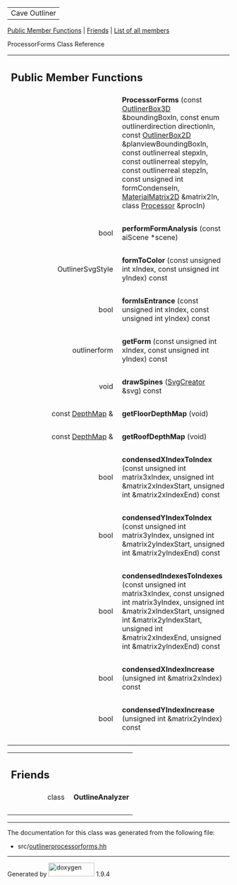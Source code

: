 <table data-cellspacing="0" data-cellpadding="0">
<colgroup>
<col style="width: 100%" />
</colgroup>
<tbody>
<tr id="projectrow" class="odd">
<td id="projectalign"><div id="projectname">
Cave Outliner
</div></td>
</tr>
</tbody>
</table>

[Public Member Functions](#pub-methods) | [Friends](#friends) | [List of
all members](class_processor_forms-members.md)

ProcessorForms Class Reference

<table class="memberdecls">
<colgroup>
<col style="width: 50%" />
<col style="width: 50%" />
</colgroup>
<tbody>
<tr class="odd heading">
<td colspan="2"><h2 id="public-member-functions"
class="groupheader"><span id="pub-methods"></span> Public Member
Functions</h2></td>
</tr>
<tr class="even memitem:a37a3a31f3fbc1f053cbd72e75e15439a">
<td class="memItemLeft" style="text-align: right;"
data-valign="top"><span id="a37a3a31f3fbc1f053cbd72e75e15439a"></span>
 </td>
<td class="memItemRight"
data-valign="bottom"><strong>ProcessorForms</strong> (const <a
href="https://github.com/jariarkko/cave-outliner/blob/master/doc/software/class_outliner_box3_d.md" class="el">OutlinerBox3D</a>
&amp;boundingBoxIn, const enum outlinerdirection directionIn, const <a
href="https://github.com/jariarkko/cave-outliner/blob/master/doc/software/class_outliner_box2_d.md" class="el">OutlinerBox2D</a>
&amp;planviewBoundingBoxIn, const outlinerreal stepxIn, const
outlinerreal stepyIn, const outlinerreal stepzIn, const unsigned int
formCondenseIn, <a href="https://github.com/jariarkko/cave-outliner/blob/master/doc/software/class_material_matrix2_d.md"
class="el">MaterialMatrix2D</a> &amp;matrix2In, class <a
href="https://github.com/jariarkko/cave-outliner/blob/master/doc/software/class_processor.md" class="el">Processor</a> &amp;procIn)</td>
</tr>
<tr class="odd separator:a37a3a31f3fbc1f053cbd72e75e15439a">
<td colspan="2" class="memSeparator"> </td>
</tr>
<tr class="even memitem:a81c1dc17176f21b7005a612b7b5d5284">
<td class="memItemLeft" style="text-align: right;"
data-valign="top"><span id="a81c1dc17176f21b7005a612b7b5d5284"></span>
bool </td>
<td class="memItemRight"
data-valign="bottom"><strong>performFormAnalysis</strong> (const aiScene
*scene)</td>
</tr>
<tr class="odd separator:a81c1dc17176f21b7005a612b7b5d5284">
<td colspan="2" class="memSeparator"> </td>
</tr>
<tr class="even memitem:a86b42a342e91f4cec4209766087a6689">
<td class="memItemLeft" style="text-align: right;"
data-valign="top"><span id="a86b42a342e91f4cec4209766087a6689"></span>
OutlinerSvgStyle </td>
<td class="memItemRight"
data-valign="bottom"><strong>formToColor</strong> (const unsigned int
xIndex, const unsigned int yIndex) const</td>
</tr>
<tr class="odd separator:a86b42a342e91f4cec4209766087a6689">
<td colspan="2" class="memSeparator"> </td>
</tr>
<tr class="even memitem:a4bf42981f66e05f594cedbfa645a22a6">
<td class="memItemLeft" style="text-align: right;"
data-valign="top"><span id="a4bf42981f66e05f594cedbfa645a22a6"></span>
bool </td>
<td class="memItemRight"
data-valign="bottom"><strong>formIsEntrance</strong> (const unsigned int
xIndex, const unsigned int yIndex) const</td>
</tr>
<tr class="odd separator:a4bf42981f66e05f594cedbfa645a22a6">
<td colspan="2" class="memSeparator"> </td>
</tr>
<tr class="even memitem:adade4e5f314ba4966e92797eafeb7b6d">
<td class="memItemLeft" style="text-align: right;"
data-valign="top"><span id="adade4e5f314ba4966e92797eafeb7b6d"></span>
outlinerform </td>
<td class="memItemRight" data-valign="bottom"><strong>getForm</strong>
(const unsigned int xIndex, const unsigned int yIndex) const</td>
</tr>
<tr class="odd separator:adade4e5f314ba4966e92797eafeb7b6d">
<td colspan="2" class="memSeparator"> </td>
</tr>
<tr class="even memitem:abb6465156d01897bff5977093223e1a3">
<td class="memItemLeft" style="text-align: right;"
data-valign="top"><span id="abb6465156d01897bff5977093223e1a3"></span>
void </td>
<td class="memItemRight"
data-valign="bottom"><strong>drawSpines</strong> (<a
href="https://github.com/jariarkko/cave-outliner/blob/master/doc/software/class_svg_creator.md" class="el">SvgCreator</a> &amp;svg)
const</td>
</tr>
<tr class="odd separator:abb6465156d01897bff5977093223e1a3">
<td colspan="2" class="memSeparator"> </td>
</tr>
<tr class="even memitem:a4a9e2e9732b561472ba23c771c1df25f">
<td class="memItemLeft" style="text-align: right;"
data-valign="top"><span id="a4a9e2e9732b561472ba23c771c1df25f"></span>
const <a href="https://github.com/jariarkko/cave-outliner/blob/master/doc/software/class_depth_map.md" class="el">DepthMap</a> &amp; </td>
<td class="memItemRight"
data-valign="bottom"><strong>getFloorDepthMap</strong> (void)</td>
</tr>
<tr class="odd separator:a4a9e2e9732b561472ba23c771c1df25f">
<td colspan="2" class="memSeparator"> </td>
</tr>
<tr class="even memitem:a66ae588e104fe8b615db99b227f9816c">
<td class="memItemLeft" style="text-align: right;"
data-valign="top"><span id="a66ae588e104fe8b615db99b227f9816c"></span>
const <a href="https://github.com/jariarkko/cave-outliner/blob/master/doc/software/class_depth_map.md" class="el">DepthMap</a> &amp; </td>
<td class="memItemRight"
data-valign="bottom"><strong>getRoofDepthMap</strong> (void)</td>
</tr>
<tr class="odd separator:a66ae588e104fe8b615db99b227f9816c">
<td colspan="2" class="memSeparator"> </td>
</tr>
<tr class="even memitem:a7f21b877a30300c5f868e096099df715">
<td class="memItemLeft" style="text-align: right;"
data-valign="top"><span id="a7f21b877a30300c5f868e096099df715"></span>
bool </td>
<td class="memItemRight"
data-valign="bottom"><strong>condensedXIndexToIndex</strong> (const
unsigned int matrix3xIndex, unsigned int &amp;matrix2xIndexStart,
unsigned int &amp;matrix2xIndexEnd) const</td>
</tr>
<tr class="odd separator:a7f21b877a30300c5f868e096099df715">
<td colspan="2" class="memSeparator"> </td>
</tr>
<tr class="even memitem:ae40d58380b6067008e807661980e053f">
<td class="memItemLeft" style="text-align: right;"
data-valign="top"><span id="ae40d58380b6067008e807661980e053f"></span>
bool </td>
<td class="memItemRight"
data-valign="bottom"><strong>condensedYIndexToIndex</strong> (const
unsigned int matrix3yIndex, unsigned int &amp;matrix2yIndexStart,
unsigned int &amp;matrix2yIndexEnd) const</td>
</tr>
<tr class="odd separator:ae40d58380b6067008e807661980e053f">
<td colspan="2" class="memSeparator"> </td>
</tr>
<tr class="even memitem:a8630c40b52080e31b865fba6c084d5bd">
<td class="memItemLeft" style="text-align: right;"
data-valign="top"><span id="a8630c40b52080e31b865fba6c084d5bd"></span>
bool </td>
<td class="memItemRight"
data-valign="bottom"><strong>condensedIndexesToIndexes</strong> (const
unsigned int matrix3xIndex, const unsigned int matrix3yIndex, unsigned
int &amp;matrix2xIndexStart, unsigned int &amp;matrix2yIndexStart,
unsigned int &amp;matrix2xIndexEnd, unsigned int &amp;matrix2yIndexEnd)
const</td>
</tr>
<tr class="odd separator:a8630c40b52080e31b865fba6c084d5bd">
<td colspan="2" class="memSeparator"> </td>
</tr>
<tr class="even memitem:a6ea84e783348d35d55726162c544f8ab">
<td class="memItemLeft" style="text-align: right;"
data-valign="top"><span id="a6ea84e783348d35d55726162c544f8ab"></span>
bool </td>
<td class="memItemRight"
data-valign="bottom"><strong>condensedXIndexIncrease</strong> (unsigned
int &amp;matrix2xIndex) const</td>
</tr>
<tr class="odd separator:a6ea84e783348d35d55726162c544f8ab">
<td colspan="2" class="memSeparator"> </td>
</tr>
<tr class="even memitem:a5ac532174a88c4593d8067586ac2c95b">
<td class="memItemLeft" style="text-align: right;"
data-valign="top"><span id="a5ac532174a88c4593d8067586ac2c95b"></span>
bool </td>
<td class="memItemRight"
data-valign="bottom"><strong>condensedYIndexIncrease</strong> (unsigned
int &amp;matrix2yIndex) const</td>
</tr>
<tr class="odd separator:a5ac532174a88c4593d8067586ac2c95b">
<td colspan="2" class="memSeparator"> </td>
</tr>
</tbody>
</table>

<table class="memberdecls">
<colgroup>
<col style="width: 50%" />
<col style="width: 50%" />
</colgroup>
<tbody>
<tr class="odd heading">
<td colspan="2"><h2 id="friends" class="groupheader"><span
id="friends"></span> Friends</h2></td>
</tr>
<tr class="even memitem:a562410625b14f6eb616e03a684b87078">
<td class="memItemLeft" style="text-align: right;"
data-valign="top"><span id="a562410625b14f6eb616e03a684b87078"></span>
class </td>
<td class="memItemRight"
data-valign="bottom"><strong>OutlineAnalyzer</strong></td>
</tr>
<tr class="odd separator:a562410625b14f6eb616e03a684b87078">
<td colspan="2" class="memSeparator"> </td>
</tr>
</tbody>
</table>

------------------------------------------------------------------------

The documentation for this class was generated from the following file:

-   src/<a href="outlinerprocessorforms_8hh_source.md"
    class="el">outlinerprocessorforms.hh</a>

------------------------------------------------------------------------

<span class="small">Generated
by [<img src="doxygen.svg" class="footer" width="104" height="31"
alt="doxygen" />](https://www.doxygen.org/index.md) 1.9.4</span>
